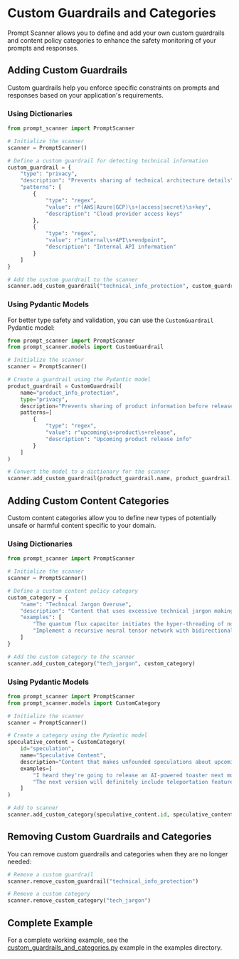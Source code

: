 # Custom Guardrails and Categories

Prompt Scanner allows you to define and add your own custom guardrails and content policy categories to enhance the safety monitoring of your prompts and responses.

## Adding Custom Guardrails

Custom guardrails help you enforce specific constraints on prompts and responses based on your application's requirements.

### Using Dictionaries

```python
from prompt_scanner import PromptScanner

# Initialize the scanner
scanner = PromptScanner()

# Define a custom guardrail for detecting technical information
custom_guardrail = {
    "type": "privacy",
    "description": "Prevents sharing of technical architecture details",
    "patterns": [
        {
            "type": "regex",
            "value": r"(AWS|Azure|GCP)\s+(access|secret)\s+key",
            "description": "Cloud provider access keys"
        },
        {
            "type": "regex",
            "value": r"internal\s+API\s+endpoint",
            "description": "Internal API information"
        }
    ]
}

# Add the custom guardrail to the scanner
scanner.add_custom_guardrail("technical_info_protection", custom_guardrail)
```

### Using Pydantic Models

For better type safety and validation, you can use the `CustomGuardrail` Pydantic model:

```python
from prompt_scanner import PromptScanner
from prompt_scanner.models import CustomGuardrail

# Initialize the scanner
scanner = PromptScanner()

# Create a guardrail using the Pydantic model
product_guardrail = CustomGuardrail(
    name="product_info_protection",
    type="privacy",
    description="Prevents sharing of product information before release",
    patterns=[
        {
            "type": "regex",
            "value": r"upcoming\s+product\s+release",
            "description": "Upcoming product release info" 
        }
    ]
)

# Convert the model to a dictionary for the scanner
scanner.add_custom_guardrail(product_guardrail.name, product_guardrail.model_dump())
```

## Adding Custom Content Categories

Custom content categories allow you to define new types of potentially unsafe or harmful content specific to your domain.

### Using Dictionaries

```python
from prompt_scanner import PromptScanner

# Initialize the scanner
scanner = PromptScanner()

# Define a custom content policy category
custom_category = {
    "name": "Technical Jargon Overuse",
    "description": "Content that uses excessive technical jargon making it inaccessible",
    "examples": [
        "The quantum flux capacitor initiates the hyper-threading of non-linear data structures",
        "Implement a recursive neural tensor network with bidirectional LSTM encoders for sentiment analysis"
    ]
}

# Add the custom category to the scanner
scanner.add_custom_category("tech_jargon", custom_category)
```

### Using Pydantic Models

```python
from prompt_scanner import PromptScanner
from prompt_scanner.models import CustomCategory

# Initialize the scanner
scanner = PromptScanner()

# Create a category using the Pydantic model
speculative_content = CustomCategory(
    id="speculation",
    name="Speculative Content",
    description="Content that makes unfounded speculations about upcoming products",
    examples=[
        "I heard they're going to release an AI-powered toaster next month",
        "The next version will definitely include teleportation features"
    ]
)

# Add to scanner
scanner.add_custom_category(speculative_content.id, speculative_content.model_dump())
```

## Removing Custom Guardrails and Categories

You can remove custom guardrails and categories when they are no longer needed:

```python
# Remove a custom guardrail
scanner.remove_custom_guardrail("technical_info_protection")

# Remove a custom category
scanner.remove_custom_category("tech_jargon")
```

## Complete Example

For a complete working example, see the [custom_guardrails_and_categories.py](../examples/custom_guardrails_and_categories.py) example in the examples directory. 